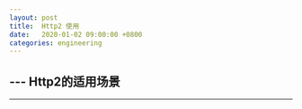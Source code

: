 ```yaml
---
layout: post
title:  Http2 使用
date:   2020-01-02 09:00:00 +0800
categories: engineering
---
```

--- Http2的适用场景
-
---
